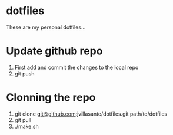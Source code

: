 # dotfiles
These are my personal dotfiles...

# Update github repo
  1. First add and commit the changes to the local repo
  2. git push

# Clonning the repo
  1. git clone git@github.com:jvillasante/dotfiles.git path/to/dotfiles
  2. git pull
  3. ./make.sh
